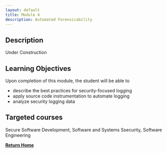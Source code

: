 ```yaml
---
layout: default
title: Module 4
description: Automated Forensicability
---
```


## Description

Under Construction


## Learning Objectives
Upon completion of this module, the student will be able to

- describe the best practices for security-focused logging 
- apply source code instrumentation to automate logging 
- analyze security logging data

## Targeted courses

Secure Software Development, Software and Systems Ssecurity, Software Engineering

[**Return Home**](./)